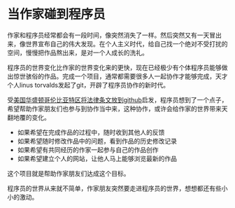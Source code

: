# 当作家碰到程序员

作家和程序员经常都会有一段时间，像突然消失了一样。然后突然又有一天冒出来，像世界宣布自己的伟大发现。在个人主义时代，给自己找一个绝对不受打扰的空间，慢慢把作品熬出来，是对一个人成长的洗礼。

程序员的世界变化比作家的世界变化来的更快，现在已经极少有个体程序员能够做出惊世骇俗的作品。完成一个项目，通常都需要很多人一起协作才能够完成，天才个人linus torvalds发起了git，开辟了程序员协作的新时代。 

受[美国华盛顿哥伦比亚特区将法律条文放到github](https://www.oschina.net/news/102155/dc-law-on-github?p=3)启发，程序员想到了一个点子，希望帮助作家朋友们也参与到协作当中来，这种协作，或许会给作家的世界带来天翻地覆的变化。

* 如果希望在完成作品的过程中，随时收到其他人的反馈
* 如果希望随时修改作品中的问题，看到作品的历史修改记录
* 如果希望有共同经历的作家一起参与自己的作品创作
* 如果希望建立个人的网站，让他人马上能够浏览最新的作品

这个项目就是帮助作家朋友们达成这个目标。

程序员的世界从来就不简单，作家朋友突然要走进程序员的世界，想想都还有些小小的激动。 